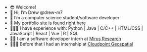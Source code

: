 
- 😎 Welcome!
- 👋 Hi, I’m Drew @drew-m7
- 🌱 I’m a computer science student/software developer
- 🥸 My portfolio site is found right <a href="https://drew-m7.github.io/">here</a>
- 👨🏼‍💻 I have experience with: Python | Java | C/C++ | HTML/CSS | JavaScript | React | Vue | R | SQL
- 🥷🏻 I am a software developer intern at <a href="https://mirus.io/">Mirus Research</a>
- 👨🏼‍💻 Before that I had an internship at <a href="https://www.cloudpointgeo.com/">Cloudpoint Geospatial</a>

<!---
drew-m7/drew-m7 is a ✨ special ✨ repository because its `README.md` (this file) appears on your GitHub profile.
You can click the Preview link to take a look at your changes.
--->
